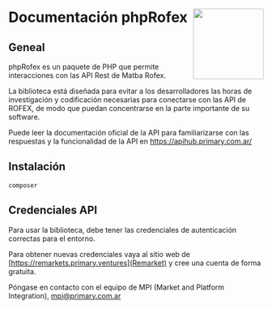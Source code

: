 # Documentación phpRofex <img src='https://raw.githubusercontent.com/matbarofex/rRofex/master/man/figures/logo.png' align="right" width="139px"/>

## Geneal

phpRofex es un paquete de PHP que permite interacciones con las API Rest de Matba Rofex.

La biblioteca está diseñada para evitar a los desarrolladores las horas de investigación y codificación necesarias para conectarse con las API de ROFEX, de modo que puedan concentrarse en la parte importante de su software.

Puede leer la documentación oficial de la API para familiarizarse con las respuestas y la funcionalidad de la API en https://apihub.primary.com.ar/

## Instalación

```
composer
```

## Credenciales API

Para usar la biblioteca, debe tener las credenciales de autenticación correctas para el entorno.

Para obtener nuevas credenciales vaya al sitio web de [https://remarkets.primary.ventures](Remarket) y cree una cuenta de forma gratuita.

Póngase en contacto con el equipo de MPI (Market and Platform Integration), mpi@primary.com.ar